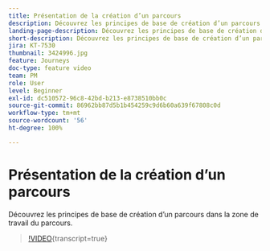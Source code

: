 ```yaml
---
title: Présentation de la création d’un parcours
description: Découvrez les principes de base de création d’un parcours dans la zone de travail du parcours.
landing-page-description: Découvrez les principes de base de création d’un parcours dans la zone de travail du parcours.
short-description: Découvrez les principes de base de création d’un parcours dans la zone de travail du parcours.
jira: KT-7530
thumbnail: 3424996.jpg
feature: Journeys
doc-type: feature video
team: PM
role: User
level: Beginner
exl-id: dc510572-96c8-42bd-b213-e8738510bb0c
source-git-commit: 86962bb87d5b1b454259c9d6b60a639f67808c0d
workflow-type: tm+mt
source-wordcount: '56'
ht-degree: 100%

---
```


# Présentation de la création d’un parcours

Découvrez les principes de base de création d’un parcours dans la zone de travail du parcours.

>[!VIDEO](https://video.tv.adobe.com/v/3430351?quality=12&learn=on&captions=fre_fr){transcript=true}
